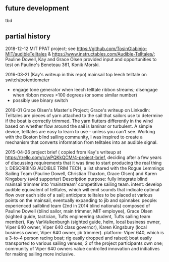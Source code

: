 ## future development

tbd

## partial history

2018-12-12 MIT PPAT project; see https://github.com/TosinOlabinjo-MIT/audibleTelltales & https://www.instructables.com/Audible-Telltales/; Pauline Dowell, Kay and Grace Olsen provided input and opportunities to test on Pauline's Beneteau 361, Konik Morski.

2016-03-21 (Kay's writeup in this repo) mainsail top leech telltale on switch/potentiometer
- engage tone generator when leech telltale ribbon streams; disengage when ribbon moves >100 degrees (or some similar number)
- possibly use binary switch

2016-01 Grace Olsen's Master's Project; Grace's writeup on LinkedIn:
Telltales are pieces of yarn attached to the sail that sailors use to determine if the boat is correctly trimmed. The yarn flutters differently in the wind based on whether flow around the sail is laminar or turbulent. A simple device, telltales are easy to learn to use - unless you can't see. Working with the Boston blind sailing community, I was inspired to create a mechanism that converts information from telltales into an audible signal. 

2015-04-26 project brief ( copied from Kay's writeup at https://trello.com/c/wPQKkQCM/4-project-brief, deciding after a few years of discussing requirements that it was time to start producing the real thing ): DESCRIBING AUDIBLE TRIM TECH, a list shared with the Rogue Lemmings Sailing Team (Pauline Dowell, Christian Thaxton, Grace Olsen) and Karen Kingsbury (avid supporter)
Description
purpose: fully integrate blind mainsail trimmer into 'mainstream' competitive sailing team.
intent: develop audible equivalent of telltales, which will emit sounds that indicate optimal flow over each side of a sail; anticipate telltales to be placed at various points on the mainsail, eventually expanding to jib and spinnaker.
people: experienced sailblind team (2nd in 2014 blind nationals) composed of Pauline Dowell (blind sailor, main trimmer, MIT employee), Grace Olsen (sighted guide, tactician, Tufts engineering student, Tufts sailing team member), Kay VanValkenburgh (sighted guide, helm, local business owner, Viper 640 owner, Viper 640 class governor), Karen Kingsbury (local business owner, Viper 640 owner, jib trimmer).
platform: Viper 640, which is a 3-to-4 person racing boat; rig easily dropped and raised; boat easily transported to various sailing venues; 2 of the project participants own one; community of Viper 640 owners value controlled innovation and initiatives for making sailing more inclusive.
